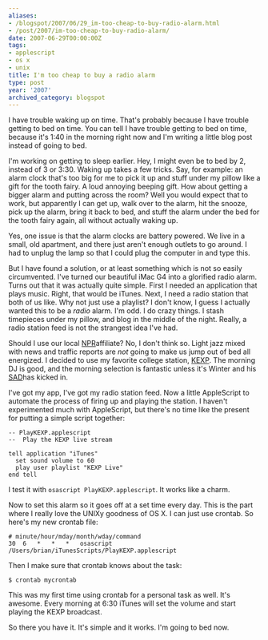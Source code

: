 ```yaml
---
aliases:
- /blogspot/2007/06/29_im-too-cheap-to-buy-radio-alarm.html
- /post/2007/im-too-cheap-to-buy-radio-alarm/
date: 2007-06-29T00:00:00Z
tags:
- applescript
- os x
- unix
title: I'm too cheap to buy a radio alarm
type: post
year: '2007'
archived_category: blogspot
---
```

I have trouble waking up on time. That's probably because I have trouble getting to bed on time. You can tell I have trouble getting to bed on time, because it's 1:40 in the morning right now and I'm writing a little blog post instead of going to bed.
<!-- TEASER_END -->

I'm working on getting to sleep earlier. Hey, I might even be to bed by 2, instead of 3 or 3:30. Waking up takes a few tricks. Say, for example: an alarm clock that's too big for me to pick it up and stuff under my pillow like a gift for the tooth fairy. A loud annoying beeping gift. How about getting a bigger alarm and putting across the room? Well you would expect that to work, but apparently I can get up, walk over to the alarm, hit the snooze, pick up the alarm, bring it back to bed, and stuff the alarm under the bed for the tooth fairy again, all without actually waking up.

Yes, one issue is that the alarm clocks are battery powered. We live in a small, old apartment, and there just aren't enough outlets to go around. I had to unplug the lamp so that I could plug the computer in and type this.

But I have found a solution, or at least something which is not so easily circumvented. I've turned our beautiful iMac G4 into a glorified radio alarm. Turns out that it was actually quite simple. First I needed an application that plays music. Right, that would be iTunes. Next, I need a radio station that both of us like. Why not just use a playlist? I don't know, I guess I actually wanted this to be a <span style="font-style: italic;">radio</span> alarm. I'm odd. I do crazy things. I stash timepieces under my pillow, and blog in the middle of the night. Really, a radio station feed is not the strangest idea I've had.

Should I use our local [NPR](http://npr.org/)affiliate? No, I
don't think so. Light jazz mixed with news and traffic reports are *not* going
to make us jump out of bed all energized. I decided to use my favorite college
station, [KEXP](http://www.kexp.org/). The morning DJ is good, and
the morning selection is fantastic unless it's Winter and his
[SAD](http://www.sada.org.uk/)has kicked in.

I've got my app, I've got my radio station feed. Now a little AppleScript to automate the process of firing up and playing the station. I haven't experimented much with AppleScript, but there's no time like the present for putting a simple script together:

~~~applescript
-- PlayKEXP.applescript
--  Play the KEXP live stream

tell application "iTunes"
  set sound volume to 60
  play user playlist "KEXP Live"
end tell
~~~

I test it with `osascript PlayKEXP.applescript`. It works like a charm.

Now to set this alarm so it goes off at a set time every day. This is the part where I really love the UNIXy goodness of OS X. I can just use crontab. So here's my new crontab file:

    # minute/hour/mday/month/wday/command
    30  6   *   *   *   osascript /Users/brian/iTunesScripts/PlayKEXP.applescript

Then I make sure that crontab knows about the task:

    $ crontab mycrontab

This was my first time using crontab for a personal task as well. It's awesome. Every morning at 6:30 iTunes will set the volume and start playing the KEXP broadcast.

So there you have it. It's simple and it works. I'm going to bed now.

